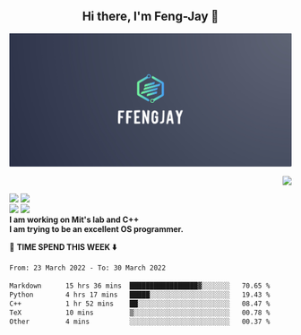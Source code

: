<h2 align="center"> Hi there, I'm Feng-Jay 👋 </h2>  

![](https://github.com/Feng-Jay/DataStruct/blob/master/Image/1.png)  

<img align="right" src="https://github-readme-stats.vercel.app/api?username=Feng-Jay&show_icons=true&icon_color=CE1D2D&text_color=718096&bg_color=ffffff&hide_title=true" />


&emsp;

![](https://visitor-badge.glitch.me/badge?page_id=Feng-Jay.readme)
![](https://img.shields.io/badge/Concentrate-Cpp-blue)  
![](https://img.shields.io/badge/Rust-primer-orange)
![](https://img.shields.io/badge/Target-OS-9cf)  
**I am working on Mit's lab and C++**  
**I am trying to be an excellent OS programmer.**  


📘 **TIME SPEND THIS WEEK ⬇️**
<!--START_SECTION:waka-->

```text
From: 23 March 2022 - To: 30 March 2022

Markdown      15 hrs 36 mins  █████████████████▓░░░░░░░   70.65 %
Python        4 hrs 17 mins   █████░░░░░░░░░░░░░░░░░░░░   19.43 %
C++           1 hr 52 mins    ██░░░░░░░░░░░░░░░░░░░░░░░   08.47 %
TeX           10 mins         ▒░░░░░░░░░░░░░░░░░░░░░░░░   00.78 %
Other         4 mins          ░░░░░░░░░░░░░░░░░░░░░░░░░   00.37 %
```

<!--END_SECTION:waka-->
